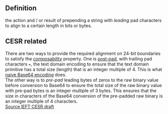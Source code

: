 ## Definition
the action and / or result of prepending a string with _leading_ pad characters to align to a certain length in bits or bytes.

## CESR related
There are two ways to provide the required alignment on 24-bit boundaries to satisfy the [composability](term_composability) property. One is [post-pad](term_post-pad), with trailing pad characters `=`, the text domain encoding to ensure that the text domain primitive has a total size (length) that is an integer multiple of 4. This is what [naive Base64 encoding](term_naive-conversion) does.\
The other way is to _pre-pad_ leading bytes of zeros to the raw binary value before conversion to Base64 to ensure the total size of the raw binary value with pre-pad bytes is an integer multiple of 3 bytes. This ensures that the size in characters of the Base64 conversion of the pre-padded raw binary is an integer multiple of 4 characters.\
[Source IEFT CESR draft](https://github.com/WebOfTrust/ietf-cesr/blob/main/draft-ssmith-cesr.md#code-characters-and-lead-bytes)